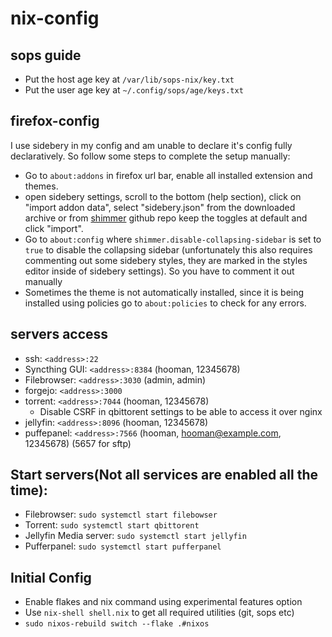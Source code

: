 # nix-config

## sops guide
- Put the host age key at ```/var/lib/sops-nix/key.txt```
- Put the user age key at ```~/.config/sops/age/keys.txt```

## firefox-config

I use sidebery in my config and am unable to declare it's config fully declaratively. So follow some steps to complete the setup manually:
- Go to ```about:addons``` in firefox url bar, enable all installed extension and themes.
- open sidebery settings, scroll to the bottom (help section),
click on "import addon data",
select "sidebery.json" from the downloaded archive or from [shimmer](https://github.com/nuclearcodecat/shimmer) github repo
keep the toggles at default and click "import".
- Go to ```about:config``` where ```shimmer.disable-collapsing-sidebar``` is set to ```true``` to disable the collapsing sidebar (unfortunately this also requires commenting out some sidebery styles, they are marked in the styles editor inside of sidebery settings). So you have to comment it out manually
- Sometimes the theme is not automatically installed, since it is being installed using policies go to ```about:policies``` to check for any errors.


## servers access 
- ssh: ```<address>:22```
- Syncthing GUI: ```<address>:8384``` (hooman, 12345678)
- Filebrowser: ```<address>:3030``` (admin, admin)
- forgejo: ```<address>:3000```
- torrent: ```<address>:7044```  (hooman, 12345678)
    - Disable CSRF in qbittorent settings to be able to access it over nginx
- jellyfin: ```<address>:8096```  (hooman, 12345678)
- puffepanel: ```<address>:7566```  (hooman, hooman@example.com, 12345678) (5657 for sftp)


## Start servers(Not all services are enabled all the time):
- Filebrowser: ```sudo systemctl start filebowser```
- Torrent: ```sudo systemctl start qbittorent```
- Jellyfin Media server: ```sudo systemctl start jellyfin```
- Pufferpanel: ```sudo systemctl start pufferpanel```


## Initial Config
- Enable flakes and nix command using experimental features option
- Use ```nix-shell shell.nix``` to get all required utilities (git, sops etc)
- ```sudo nixos-rebuild switch --flake .#nixos```